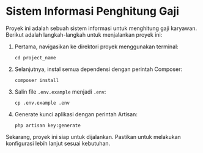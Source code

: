 # Sistem Informasi Penghitung Gaji

Proyek ini adalah sebuah sistem informasi untuk menghitung gaji karyawan. Berikut adalah langkah-langkah untuk menjalankan proyek ini:

1. Pertama, navigasikan ke direktori proyek menggunakan terminal:
   
    ```
    cd project_name
    ```

2. Selanjutnya, instal semua dependensi dengan perintah Composer:
   
    ```
    composer install
    ```

3. Salin file `.env.example` menjadi `.env`:
   
    ```
    cp .env.example .env
    ```

4. Generate kunci aplikasi dengan perintah Artisan:
   
    ```
    php artisan key:generate
    ```

Sekarang, proyek ini siap untuk dijalankan. Pastikan untuk melakukan konfigurasi lebih lanjut sesuai kebutuhan.